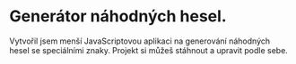 # Generátor náhodných hesel.
Vytvořil jsem menší JavaScriptovou aplikaci na generování náhodných hesel se speciálními znaky.
Projekt si můžeš stáhnout a upravit podle sebe.
